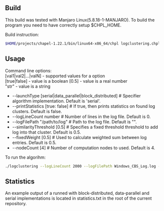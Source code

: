 ## Build

This build was tested with Manjaro Linux(5.8.18-1-MANJARO).
To build the program you need to have correctly setup $CHPL_HOME.

Build instruction:

```sh
$HOME/projects/chapel-1.22.1/bin/linux64-x86_64/chpl logclustering.chpl
```

## Usage

Command line options:\
[val1|val2|...|valN] - supported values for a option\
[true|false] - value is a boolean
[0.5] - value is a real number\
"str" - value is a string

* --launchType [serial|data_parallel|block_distributed] # Specifier algorithm implementation. Default is 'serial'.
* --printStatistics [true: false] # If true, then prints statistics on found log clusters. Default is false.
* --logLineCount number # Number of lines in the log file. Default is 0.
* --logFilePath "/path/to/log" # Path to the log file. Default is "".
* --similarityThreshold [0.5] # Specifies a fixed threshold threshold to add log into that cluster. Default is 0.5. 
* --fixedWeight [0.5] # Used to calculate weighted sum between log entries. Default is 0.5.
* --nodeCount [4] # Number of computation nodes to used. Default is 4.

To run the algorihm:

```sh
./logclustering --logLineCount 2000 --logFilePath Windows_CBS_Log.log --similarityThreshold 0.4 --launchType=[serial|data_parallel|block_distributed] --printStatistics=[true|false]
```

## Statistics

An example output of a  runned with block-distributed, data-parallel and serial implementations is located in statistics.txt in the root of the current repository.
